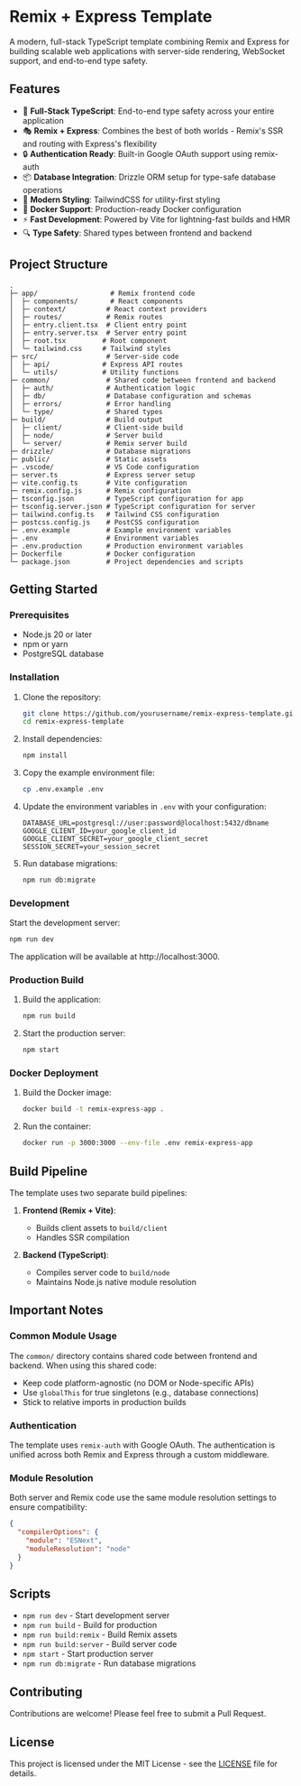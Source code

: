 # Remix + Express Template

A modern, full-stack TypeScript template combining Remix and Express for building scalable web applications with server-side rendering, WebSocket support, and end-to-end type safety.

## Features

- 🚀 **Full-Stack TypeScript**: End-to-end type safety across your entire application
- 🎭 **Remix + Express**: Combines the best of both worlds - Remix's SSR and routing with Express's flexibility
- 🔒 **Authentication Ready**: Built-in Google OAuth support using remix-auth
- 📦 **Database Integration**: Drizzle ORM setup for type-safe database operations
- 🎨 **Modern Styling**: TailwindCSS for utility-first styling
- 🐳 **Docker Support**: Production-ready Docker configuration
- ⚡ **Fast Development**: Powered by Vite for lightning-fast builds and HMR
- 🔍 **Type Safety**: Shared types between frontend and backend

## Project Structure

```
.
├─ app/                  # Remix frontend code
│  ├─ components/        # React components
│  ├─ context/          # React context providers
│  ├─ routes/           # Remix routes
│  ├─ entry.client.tsx  # Client entry point
│  ├─ entry.server.tsx  # Server entry point
│  ├─ root.tsx         # Root component
│  └─ tailwind.css     # Tailwind styles
├─ src/                 # Server-side code
│  ├─ api/             # Express API routes
│  └─ utils/           # Utility functions
├─ common/              # Shared code between frontend and backend
│  ├─ auth/             # Authentication logic
│  ├─ db/               # Database configuration and schemas
│  ├─ errors/           # Error handling
│  └─ type/             # Shared types
├─ build/               # Build output
│  ├─ client/           # Client-side build
│  ├─ node/             # Server build
│  └─ server/           # Remix server build
├─ drizzle/             # Database migrations
├─ public/              # Static assets
├─ .vscode/             # VS Code configuration
├─ server.ts            # Express server setup
├─ vite.config.ts       # Vite configuration
├─ remix.config.js      # Remix configuration
├─ tsconfig.json        # TypeScript configuration for app
├─ tsconfig.server.json # TypeScript configuration for server
├─ tailwind.config.ts   # Tailwind CSS configuration
├─ postcss.config.js    # PostCSS configuration
├─ .env.example         # Example environment variables
├─ .env                 # Environment variables
├─ .env.production      # Production environment variables
├─ Dockerfile           # Docker configuration
└─ package.json         # Project dependencies and scripts
```

## Getting Started

### Prerequisites

- Node.js 20 or later
- npm or yarn
- PostgreSQL database

### Installation

1. Clone the repository:
   ```bash
   git clone https://github.com/yourusername/remix-express-template.git
   cd remix-express-template
   ```

2. Install dependencies:
   ```bash
   npm install
   ```

3. Copy the example environment file:
   ```bash
   cp .env.example .env
   ```

4. Update the environment variables in `.env` with your configuration:
   ```env
   DATABASE_URL=postgresql://user:password@localhost:5432/dbname
   GOOGLE_CLIENT_ID=your_google_client_id
   GOOGLE_CLIENT_SECRET=your_google_client_secret
   SESSION_SECRET=your_session_secret
   ```

5. Run database migrations:
   ```bash
   npm run db:migrate
   ```

### Development

Start the development server:
```bash
npm run dev
```

The application will be available at http://localhost:3000.

### Production Build

1. Build the application:
   ```bash
   npm run build
   ```

2. Start the production server:
   ```bash
   npm start
   ```

### Docker Deployment

1. Build the Docker image:
   ```bash
   docker build -t remix-express-app .
   ```

2. Run the container:
   ```bash
   docker run -p 3000:3000 --env-file .env remix-express-app
   ```

## Build Pipeline

The template uses two separate build pipelines:

1. **Frontend (Remix + Vite)**:
   - Builds client assets to `build/client`
   - Handles SSR compilation

2. **Backend (TypeScript)**:
   - Compiles server code to `build/node`
   - Maintains Node.js native module resolution

## Important Notes

### Common Module Usage

The `common/` directory contains shared code between frontend and backend. When using this shared code:

- Keep code platform-agnostic (no DOM or Node-specific APIs)
- Use `globalThis` for true singletons (e.g., database connections)
- Stick to relative imports in production builds

### Authentication

The template uses `remix-auth` with Google OAuth. The authentication is unified across both Remix and Express through a custom middleware.

### Module Resolution

Both server and Remix code use the same module resolution settings to ensure compatibility:

```json
{
  "compilerOptions": {
    "module": "ESNext",
    "moduleResolution": "node"
  }
}
```

## Scripts

- `npm run dev` - Start development server
- `npm run build` - Build for production
- `npm run build:remix` - Build Remix assets
- `npm run build:server` - Build server code
- `npm start` - Start production server
- `npm run db:migrate` - Run database migrations

## Contributing

Contributions are welcome! Please feel free to submit a Pull Request.

## License

This project is licensed under the MIT License - see the [LICENSE](LICENSE) file for details.

